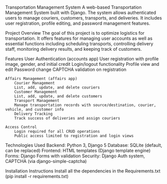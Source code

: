 Transportation Management System
A web-based Transportation Management System built with Django. The system allows authenticated users to manage couriers, customers, transports, and deliveries. It includes user registration, profile editing, and password management features.

Project Overview
The goal of this project is to optimize logistics for transportation. It offers features for managing user accounts as well as essential functions including scheduling transports, controlling delivery staff, monitoring delivery results, and keeping track of customers.

Features
    User Authentication (accounts app)
        User registration with profile image, gender, and initial credit
        Login/logout functionality
        Profile view and edit
        Password change
        CAPTCHA validation on registration

    Affairs Management (affairs app)
        Courier Management
        List, add, update, and delete couriers
        Customer Management
        List, add, update, and delete customers
        Transport Management
        Manage transportation records with source/destination, courier, vehicle, and customer info
        Delivery Tracking
        Track success of deliveries and assign couriers

    Access Control
        Login required for all CRUD operations
        Public access limited to registration and login views

Technologies Used
    Backend: Python 3, Django 5
    Database: SQLite (default, can be replaced)
    Frontend: HTML templates (Django template engine)
    Forms: Django Forms with validation
    Security: Django Auth system, CAPTCHA (via django-simple-captcha)

Installation Instructions
    Install all the dependencies in the Requirements.txt (pip install -r requirements.txt)